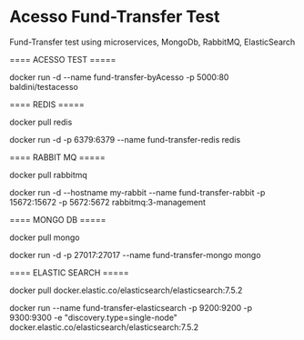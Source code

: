 # Acesso Fund-Transfer Test

Fund-Transfer test using microservices, MongoDb, RabbitMQ, ElasticSearch

==== ACESSO TEST =====

docker run -d --name fund-transfer-byAcesso -p 5000:80 baldini/testacesso

==== REDIS =====

docker pull redis

docker run -d -p 6379:6379 --name fund-transfer-redis redis

==== RABBIT MQ =====

docker pull rabbitmq

docker run -d --hostname my-rabbit --name fund-transfer-rabbit -p 15672:15672 -p 5672:5672 rabbitmq:3-management

==== MONGO DB =====

docker pull mongo

docker run -d -p 27017:27017 --name fund-transfer-mongo mongo

==== ELASTIC SEARCH =====

docker pull docker.elastic.co/elasticsearch/elasticsearch:7.5.2

docker run --name fund-transfer-elasticsearch -p 9200:9200 -p 9300:9300 -e "discovery.type=single-node" docker.elastic.co/elasticsearch/elasticsearch:7.5.2 
